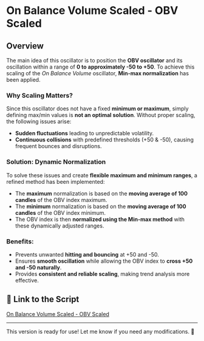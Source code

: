 # On Balance Volume Scaled - OBV Scaled

## Overview

The main idea of this oscillator is to position the **OBV oscillator** and its oscillation within a range of **0 to approximately -50 to +50**. To achieve this scaling of the *On Balance Volume* oscillator, **Min-max normalization** has been applied.

### Why Scaling Matters?

Since this oscillator does not have a fixed **minimum or maximum**, simply defining max/min values is **not an optimal solution**. Without proper scaling, the following issues arise:
- **Sudden fluctuations** leading to unpredictable volatility.
- **Continuous collisions** with predefined thresholds (+50 & -50), causing frequent bounces and disruptions.

### Solution: Dynamic Normalization

To solve these issues and create **flexible maximum and minimum ranges**, a refined method has been implemented:
- The **maximum** normalization is based on the **moving average of 100 candles** of the OBV index maximum.
- The **minimum** normalization is based on the **moving average of 100 candles** of the OBV index minimum.
- The OBV index is then **normalized using the Min-max method** with these dynamically adjusted ranges.

### Benefits:
- Prevents unwanted **hitting and bouncing** at +50 and -50.
- Ensures **smooth oscillation** while allowing the OBV index to **cross +50 and -50 naturally**.
- Provides **consistent and reliable scaling**, making trend analysis more effective.

## 🔗 Link to the Script
[On Balance Volume Scaled - OBV Scaled](https://www.tradingview.com/script/Z5uXVl3o-On-Balance-Volume-Scaled-OBV-Scaled/)

---

This version is ready for use! Let me know if you need any modifications. 🚀
